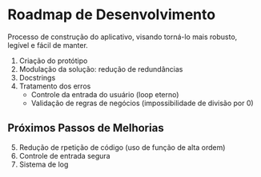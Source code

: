 # Roadmap de Desenvolvimento

Processo de construção do aplicativo, visando torná-lo mais robusto, legível e fácil de manter.

1. Criação do protótipo
2. Modulação da solução: redução de redundâncias
3. Docstrings
4. Tratamento dos erros
    * Controle da entrada do usuário (loop eterno)
    * Validação de regras de negócios (impossibilidade de divisão por 0)

## Próximos Passos de Melhorias

5. Redução de rpetição de código (uso de função de alta ordem)
6. Controle de entrada segura
7. Sistema de log